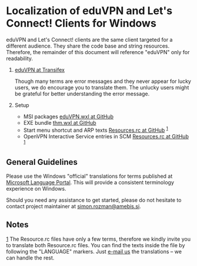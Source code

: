# Localization of eduVPN and Let's Connect! Clients for Windows

eduVPN and Let's Connect! clients are the same client targeted for a different audience. They share the code base and string resources. Therefore, the remainder of this document will reference "eduVPN" only for readability.

1. [eduVPN at Transifex](https://www.transifex.com/amebis/eduvpn/)

   Though many terms are error messages and they never appear for lucky users, we do encourage you to translate them. The unlucky users might be grateful for better understanding the error message.

2. Setup

   - MSI packages [eduVPN.wxl at GitHub](https://github.com/Amebis/eduVPN/blob/master/eduVPN.wxl)
   - EXE bundle [thm.wxl at GitHub](https://github.com/Amebis/eduVPN/blob/master/Install/thm.wxl)
   - Start menu shortcut and ARP texts [Resources.rc at GitHub](https://github.com/Amebis/eduVPN/blob/master/eduVPN.Resources/Resources.rc) <sup>[1]</sup>
   - OpenVPN Interactive Service entries in SCM [Resources.rc at GitHub](https://github.com/Amebis/eduVPN/blob/master/OpenVPN.Resources/Resources.rc) <sup>[1]</sup>


## General Guidelines

Please use the Windows "official" translations for terms published at [Microsoft Language Portal](https://www.microsoft.com/en-us/language). This will provide a consistent terminology experience on Windows.

Should you need any assistance to get started, please do not hesitate to contact project maintainer at [simon.rozman@amebis.si](mailto:simon.rozman@amebis.si).


## Notes

[1]: #footnote1
<a name="footnote1">[1]</a> The Resource.rc files have only a few terms, therefore we kindly invite you to translate both Resource.rc files. You can find the texts inside the file by following the "LANGUAGE" markers. Just [e-mail us](mailto:simon.rozman@amebis.si) the translations – we can handle the rest.

